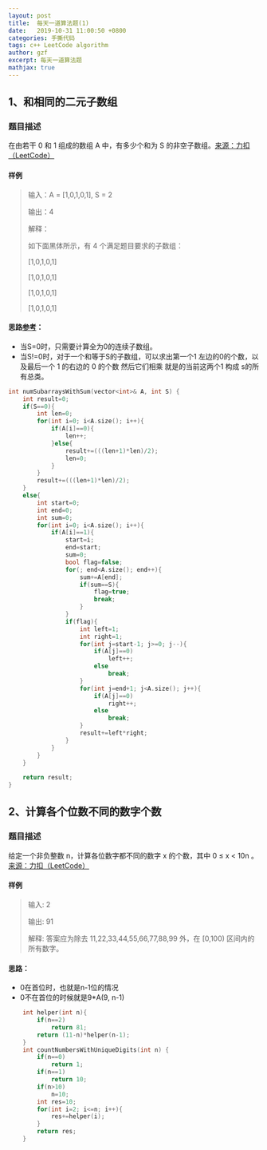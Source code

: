```yaml
---
layout: post
title:  每天一道算法题(1)
date:   2019-10-31 11:00:50 +0800
categories: 手撕代码
tags: c++ LeetCode algorithm
author: gzf
excerpt: 每天一道算法题
mathjax: true
---
```


## 1、和相同的二元子数组 
### 题目描述 
在由若干 0 和 1  组成的数组 A 中，有多少个和为 S 的非空子数组。[来源：力扣（LeetCode）](https://leetcode-cn.com/problems/binary-subarrays-with-sum)
#### 样例
> 输入：A = [1,0,1,0,1], S = 2 
> 
> 输出：4
>
> 解释：
>
> 如下面黑体所示，有 4 个满足题目要求的子数组：
>
> [1,0,1,0,1]
>
> [1,0,1,0,1]
>
> [1,0,1,0,1]
>
> [1,0,1,0,1]

#### 思路[参考](https://leetcode-cn.com/problems/binary-subarrays-with-sum/solution/c-he-xiang-tong-de-er-yuan-zi-shu-zu-by-sologala/)：
- 当S=0时，只需要计算全为0的连续子数组。
- 当S!=0时，对于一个和等于S的子数组，可以求出第一个1 左边的0的个数，以及最后一个 1 的右边的 0 的个数 然后它们相乘 就是的当前这两个1 构成 s的所有总类。

```cpp
int numSubarraysWithSum(vector<int>& A, int S) {
    int result=0;
    if(S==0){
        int len=0;
        for(int i=0; i<A.size(); i++){
            if(A[i]==0){
                len++;
            }else{
                result+=(((len+1)*len)/2);
                len=0;
            }
        }
        result+=(((len+1)*len)/2);
    }
    else{
        int start=0;
        int end=0;
        int sum=0;
        for(int i=0; i<A.size(); i++){
            if(A[i]==1){
                start=i;
                end=start;
                sum=0;
                bool flag=false;
                for(; end<A.size(); end++){
                    sum+=A[end];
                    if(sum==S){
                        flag=true;
                        break;
                    }
                }
                if(flag){
                    int left=1;
                    int right=1;
                    for(int j=start-1; j>=0; j--){
                        if(A[j]==0)
                            left++;
                        else
                            break;
                    }
                    for(int j=end+1; j<A.size(); j++){
                        if(A[j]==0)
                            right++;
                        else
                            break;
                    }
                    result+=left*right;
                }
            }
        }
    }
    
    return result;
}
```


## 2、计算各个位数不同的数字个数
### 题目描述
给定一个非负整数 n，计算各位数字都不同的数字 x 的个数，其中 0 ≤ x < 10n 。[来源：力扣（LeetCode）](https://leetcode-cn.com/problems/count-numbers-with-unique-digits/)
#### 样例
> 输入: 2
>
> 输出: 91 
>
> 解释: 答案应为除去 11,22,33,44,55,66,77,88,99 外，在 [0,100) 区间内的所有数字。

#### 思路：
- 0在首位时，也就是n-1位的情况
- 0不在首位的时候就是9*A(9, n-1)

```cpp
	int helper(int n){
        if(n==2)
            return 81;
        return (11-n)*helper(n-1);
    }
    int countNumbersWithUniqueDigits(int n) {
        if(n==0)
            return 1;
        if(n==1)
            return 10;
        if(n>10)
            n=10;
        int res=10;
        for(int i=2; i<=n; i++){
            res+=helper(i);
        }
        return res;
    }
    
```
